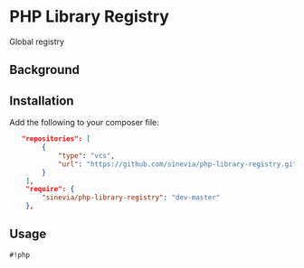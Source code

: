 # PHP Library Registry

Global registry

## Background ##

## Installation ##

Add the following to your composer file:

```json
   "repositories": [
        {
            "type": "vcs",
            "url": "https://github.com/sinevia/php-library-registry.git"
        }
    ],
    "require": {
        "sinevia/php-library-registry": "dev-master"
    },
```

## Usage ##


```
#!php

```
